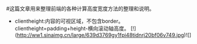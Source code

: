 #这篇文章用来整理前端的各种计算高度宽度方法的整理和说明。
* clientheight:内容的可视区域，不包含border。clientheight=padding+height-横向滚动轴高度。
[!]
(http://ww1.sinaimg.cn/large/639d3769gy1fpi48tidnrj20bf06v749.jpg)![]
